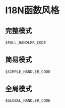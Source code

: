 I18N函数风格
============


## 完整模式

```javascript
$FULL_HANDLER_CODE
```


## 简易模式

```javascript
$SIMPLE_HANDLER_CODE
```


## 全局模式

```javascript
$GLOBAL_HANDLER_CODE
```
